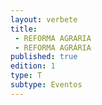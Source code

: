 ```yaml
---
layout: verbete
title:
 - REFORMA AGRARIA
 - REFORMA AGRÁRIA
published: true
edition: 1  
type: T
subtype: Eventos
---
```


